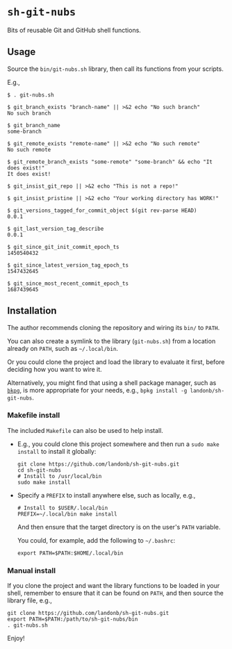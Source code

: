 # `sh-git-nubs`

Bits of reusable Git and GitHub shell functions.

## Usage

Source the `bin/git-nubs.sh` library, then call its functions from your scripts.

E.g.,

  ```shell
  $ . git-nubs.sh

  $ git_branch_exists "branch-name" || >&2 echo "No such branch"
  No such branch

  $ git_branch_name
  some-branch

  $ git_remote_exists "remote-name" || >&2 echo "No such remote"
  No such remote

  $ git_remote_branch_exists "some-remote" "some-branch" && echo "It does exist!"
  It does exist!

  $ git_insist_git_repo || >&2 echo "This is not a repo!"

  $ git_insist_pristine || >&2 echo "Your working directory has WORK!"

  $ git_versions_tagged_for_commit_object $(git rev-parse HEAD)
  0.0.1

  $ git_last_version_tag_describe
  0.0.1

  $ git_since_git_init_commit_epoch_ts
  1450540432

  $ git_since_latest_version_tag_epoch_ts
  1547432645

  $ git_since_most_recent_commit_epoch_ts
  1687439645
  ```

## Installation

The author recommends cloning the repository and wiring its `bin/` to `PATH`.

You can also create a symlink to the library (`git-nubs.sh`) from a location
already on `PATH`, such as `~/.local/bin`.

Or you could clone the project and load the library to evaluate it first,
before deciding how you want to wire it.

Alternatively, you might find that using a shell package manager, such as
[`bkpg`](https://github.com/bpkg/bpkg),
is more appropriate for your needs, e.g.,
`bpkg install -g landonb/sh-git-nubs`.

### Makefile install

The included `Makefile` can also be used to help install.

- E.g., you could clone this project somewhere and
  then run a `sudo make install` to install it globally:

  ```shell
  git clone https://github.com/landonb/sh-git-nubs.git
  cd sh-git-nubs
  # Install to /usr/local/bin
  sudo make install
  ```

- Specify a `PREFIX` to install anywhere else, such as locally, e.g.,

  ```shell
  # Install to $USER/.local/bin
  PREFIX=~/.local/bin make install
  ```

  And then ensure that the target directory is on the user's `PATH` variable.

  You could, for example, add the following to `~/.bashrc`:

  ```shell
  export PATH=$PATH:$HOME/.local/bin
  ```

### Manual install

If you clone the project and want the library functions to be
loaded in your shell, remember to ensure that it can be found
on `PATH`, and then source the library file, e.g.,

  ```shell
  git clone https://github.com/landonb/sh-git-nubs.git
  export PATH=$PATH:/path/to/sh-git-nubs/bin
  . git-nubs.sh
  ```

Enjoy!


